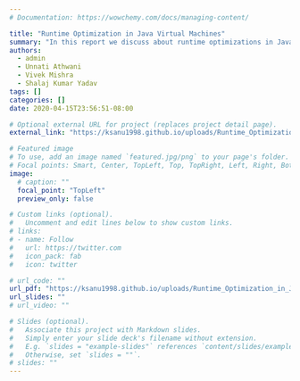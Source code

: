 ```yaml
---
# Documentation: https://wowchemy.com/docs/managing-content/

title: "Runtime Optimization in Java Virtual Machines"
summary: "In this report we discuss about runtime optimizations in Java Virtual Machines. We first present some basic framework about Java, virtual machines, JVM and code optimization. Next, we explain the philosophy behind Java and understand how Java works, by going through the concepts of bytecode, role of JVM and JIT compiler. Finally, we delve into the runtime optimizations part, where we explain about hotspots, inlining, local, global and control flow optimizations."
authors:
  - admin
  - Unnati Athwani
  - Vivek Mishra
  - Shalaj Kumar Yadav
tags: []
categories: []
date: 2020-04-15T23:56:51-08:00

# Optional external URL for project (replaces project detail page).
external_link: "https://ksanu1998.github.io/uploads/Runtime_Optimization_in_JVM.pdf"

# Featured image
# To use, add an image named `featured.jpg/png` to your page's folder.
# Focal points: Smart, Center, TopLeft, Top, TopRight, Left, Right, BottomLeft, Bottom, BottomRight.
image:
  # caption: ""
  focal_point: "TopLeft"
  preview_only: false

# Custom links (optional).
#   Uncomment and edit lines below to show custom links.
# links:
# - name: Follow
#   url: https://twitter.com
#   icon_pack: fab
#   icon: twitter

# url_code: ""
url_pdf: "https://ksanu1998.github.io/uploads/Runtime_Optimization_in_JVM.pdf"
url_slides: ""
# url_video: ""

# Slides (optional).
#   Associate this project with Markdown slides.
#   Simply enter your slide deck's filename without extension.
#   E.g. `slides = "example-slides"` references `content/slides/example-slides.md`.
#   Otherwise, set `slides = ""`.
# slides: ""
---
```

